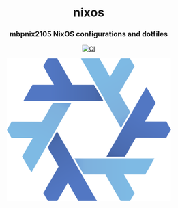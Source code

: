 <h1 align="center">nixos</h1>

<h3 align="center">mbpnix2105 NixOS configurations and dotfiles</h3>

<p align="center">
  <a href="https://github.com/mbpnix2105/nixos/actions/workflows/ci.yml"><img src="https://github.com/mbpnix2105/nixos/actions/workflows/ci.yml/badge.svg" alt="CI" /></a>
</p>

<p align="center">
  <img src="./nixos.png" width="385">
</p>

